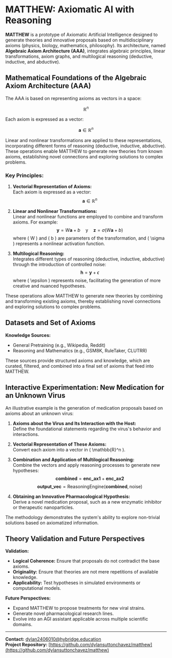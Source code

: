 # MATTHEW: Axiomatic AI with Reasoning

**MATTHEW** is a prototype of Axiomatic Artificial Intelligence designed to generate theories and innovative proposals based on multidisciplinary axioms (physics, biology, mathematics, philosophy). Its architecture, named **Algebraic Axiom Architecture (AAA)**, integrates algebraic principles, linear transformations, axiom graphs, and multilogical reasoning (deductive, inductive, and abductive).

## Mathematical Foundations of the Algebraic Axiom Architecture (AAA)

The AAA is based on representing axioms as vectors in a space:

$$
\mathbb{R}^n
$$

Each axiom is expressed as a vector:

$$
\mathbf{a} \in \mathbb{R}^n
$$

Linear and nonlinear transformations are applied to these representations, incorporating different forms of reasoning (deductive, inductive, abductive). These operations enable MATTHEW to generate new theories from known axioms, establishing novel connections and exploring solutions to complex problems.

### Key Principles:

1. **Vectorial Representation of Axioms:**  
   Each axiom is expressed as a vector:
   $$
   \mathbf{a} \in \mathbb{R}^n
   $$

2. **Linear and Nonlinear Transformations:**  
   Linear and nonlinear functions are employed to combine and transform axioms. For example:
   $$
   \mathbf{y} = W\mathbf{a} + b \quad \text{y} \quad \mathbf{z} = \sigma(W\mathbf{a} + b)
   $$
   where \( W \) and \( b \) are parameters of the transformation, and \( \sigma \) represents a nonlinear activation function.

3. **Multilogical Reasoning:**  
   Integrates different types of reasoning (deductive, inductive, abductive) through the introduction of controlled noise:
   $$
   \mathbf{h} = \mathbf{y} + \epsilon
   $$
   where \( \epsilon \) represents noise, facilitating the generation of more creative and nuanced hypotheses.

These operations allow MATTHEW to generate new theories by combining and transforming existing axioms, thereby establishing novel connections and exploring solutions to complex problems.

## Datasets and Set of Axioms

**Knowledge Sources:**
- General Pretraining (e.g., Wikipedia, Reddit)
- Reasoning and Mathematics (e.g., GSM8K, RuleTaker, CLUTRR)

These sources provide structured axioms and knowledge, which are curated, filtered, and combined into a final set of axioms that feed into MATTHEW.

## Interactive Experimentation: New Medication for an Unknown Virus

An illustrative example is the generation of medication proposals based on axioms about an unknown virus:

1. **Axioms about the Virus and Its Interaction with the Host:**  
   Define the foundational statements regarding the virus's behavior and interactions.

2. **Vectorial Representation of These Axioms:**  
   Convert each axiom into a vector in \( \mathbb{R}^n \).

3. **Combination and Application of Multilogical Reasoning:**  
   Combine the vectors and apply reasoning processes to generate new hypotheses:
   $$
   \mathbf{combined} = \mathbf{enc\_ax1} + \mathbf{enc\_ax2}
   $$
   $$
   \mathbf{output\_vec} = \text{ReasoningEngine}(\mathbf{combined}, \text{noise})
   $$

4. **Obtaining an Innovative Pharmacological Hypothesis:**  
   Derive a novel medication proposal, such as a new enzymatic inhibitor or therapeutic nanoparticles.

The methodology demonstrates the system's ability to explore non-trivial solutions based on axiomatized information.

## Theory Validation and Future Perspectives

**Validation:**
- **Logical Coherence:** Ensure that proposals do not contradict the base axioms.
- **Originality:** Ensure that theories are not mere repetitions of available knowledge.
- **Applicability:** Test hypotheses in simulated environments or computational models.

**Future Perspectives:**
- Expand MATTHEW to propose treatments for new viral strains.
- Generate novel pharmacological research lines.
- Evolve into an AGI assistant applicable across multiple scientific domains.

---

**Contact:** [dylan2406010@hybridge.education](mailto:dylan2406010@hybridge.education)  
**Project Repository:** [https://github.com/dylansuttonchavez/matthew](https://github.com/dylansuttonchavez/matthew)
